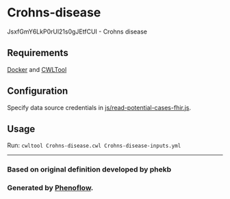 # Crohns-disease

JsxfGmY6LkP0rUl21s0gJEtfCUI - Crohns disease

## Requirements

[Docker](https://docs.docker.com/install/) and [CWLTool](https://github.com/common-workflow-language/cwltool#install)

## Configuration

Specify data source credentials in [js/read-potential-cases-fhir.js](js/read-potential-cases-fhir.js).

## Usage

Run: `cwltool Crohns-disease.cwl Crohns-disease-inputs.yml`

***

### Based on original definition developed by phekb
### Generated by [Phenoflow](https://kclhi.org/phenoflow).
